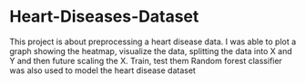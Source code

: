 # Heart-Diseases-Dataset
 This project is about preprocessing a heart disease data.
 I was able to plot a graph showing the heatmap, visualize the data, splitting the data into X and Y and then future scaling the X.
 Train, test them
 Random forest classifier was also used to model the heart disease dataset
